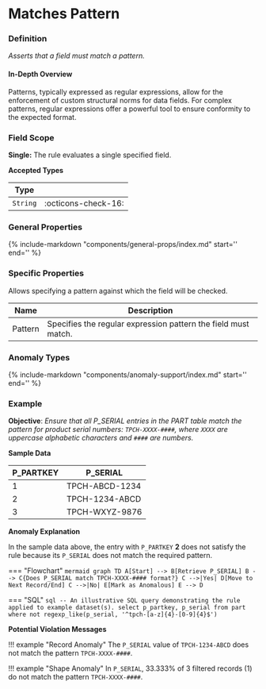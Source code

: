 # Matches Pattern

### Definition

*Asserts that a field must match a pattern.*

#### In-Depth Overview

Patterns, typically expressed as regular expressions, allow for the enforcement of custom structural norms for data fields. For complex patterns, regular expressions offer a powerful tool to ensure conformity to the expected format.

### Field Scope

**Single:** The rule evaluates a single specified field.

**Accepted Types**

| Type        |                          |
|-------------|--------------------------|
| `String`    | <div style="text-align:center">:octicons-check-16:</div>  |

### General Properties

{%
    include-markdown "components/general-props/index.md"
    start='<!-- all-props--start -->'
    end='<!-- all-props--end -->'
%}

### Specific Properties

Allows specifying a pattern against which the field will be checked.

| Name                 | Description |
|----------------------|-------------|
| <div class="text-primary">Pattern</div>          | Specifies the regular expression pattern the field must match. |

### Anomaly Types

{%
    include-markdown "components/anomaly-support/index.md"
    start='<!-- all-types--start -->'
    end='<!-- all-types--end -->'
%}

### Example

**Objective**: *Ensure that all P_SERIAL entries in the PART table match the pattern for product serial numbers: `TPCH-XXXX-####`, where `XXXX` are uppercase alphabetic characters and `####` are numbers.*

**Sample Data**

| P_PARTKEY | P_SERIAL                    |
|-----------|-----------------------------|
| 1         | TPCH-ABCD-1234              |
| 2         | <span class="text-negative">TPCH-1234-ABCD</span>  |
| 3         | TPCH-WXYZ-9876              |

**Anomaly Explanation**

In the sample data above, the entry with `P_PARTKEY` **2** does not satisfy the rule because its `P_SERIAL` does not match the required pattern.

=== "Flowchart"
    ```mermaid
    graph TD
    A[Start] --> B[Retrieve P_SERIAL]
    B --> C{Does P_SERIAL match TPCH-XXXX-#### format?}
    C -->|Yes| D[Move to Next Record/End]
    C -->|No| E[Mark as Anomalous]
    E --> D
    ```

=== "SQL"
    ```sql
    -- An illustrative SQL query demonstrating the rule applied to example dataset(s).
    select
        p_partkey,
        p_serial
    from part 
    where
        not regexp_like(p_serial, '^tpch-[a-z]{4}-[0-9]{4}$')
    ```

**Potential Violation Messages**

!!! example "Record Anomaly"
    The `P_SERIAL` value of `TPCH-1234-ABCD` does not match the pattern `TPCH-XXXX-####`.
    
!!! example "Shape Anomaly"
    In `P_SERIAL`, 33.333% of 3 filtered records (1) do not match the pattern `TPCH-XXXX-####`.
